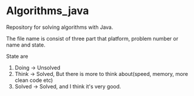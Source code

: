 # Algorithms_java
Repository for solving algorithms with Java.

The file name is consist of three part that platform, problem number or name and state.

State are
1. Doing -> Unsolved
2. Think -> Solved, But there is more to think about(speed, memory, more clean code etc)
3. Solved -> Solved, and I think it's very good.
